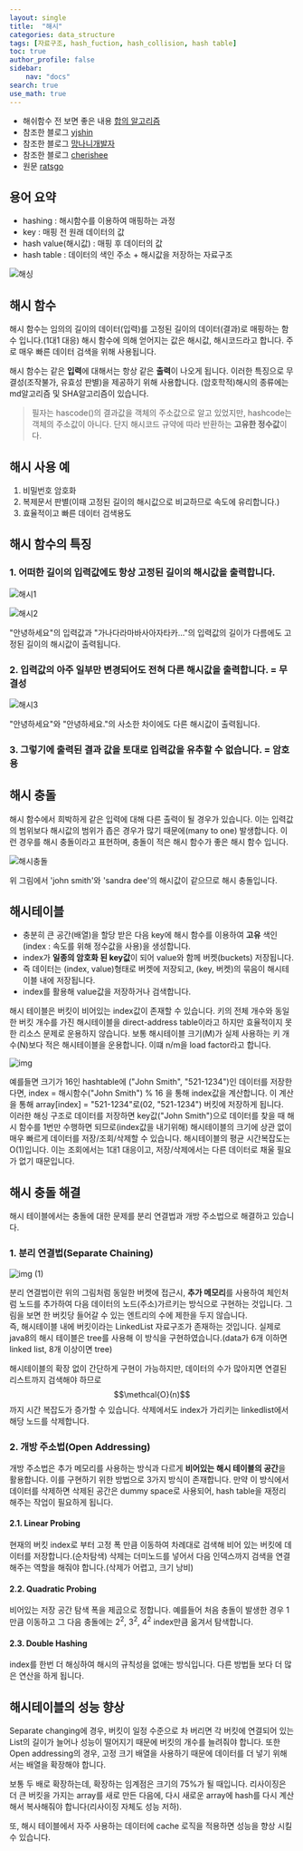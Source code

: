 ```yaml
---
layout: single
title:  "해시"
categories: data_structure
tags: [자료구조, hash_fuction, hash_collision, hash table]
toc: true
author_profile: false
sidebar:
    nav: "docs"
search: true
use_math: true
---
```


+ 해쉬함수 전 보면 좋은 내용 [합의 알고리즘](https://steemit.com/kr/@yahweh87/1-consensus-problem)
+ 참조한 블로그 [yjshin](https://yjshin.tistory.com/entry/%EC%95%94%ED%98%B8%ED%95%99-%ED%95%B4%EC%8B%9C-%ED%95%A8%EC%88%98-%EC%9E%91%EC%84%B1-%EC%A4%91)
+ 참조한 블로그 [망나니개발자](https://mangkyu.tistory.com/102)
+ 참조한 블로그 [cherishee](https://hee96-story.tistory.com/48)
+ 원문 [ratsgo](https://ratsgo.github.io/data%20structure&algorithm/2017/10/25/hash/)


## 용어 요약
+ hashing : 해시함수를 이용하여 매핑하는 과정
+ key : 매핑 전 원래 데이터의 값
+ hash value(해시값) : 매핑 후 데이터의 값
+ hash table : 데이터의 색인 주소 + 해시값을 저장하는 자료구조

![해싱](https://user-images.githubusercontent.com/78904413/159003595-6d71e6fd-dc11-4c62-91db-fbe7d4f42def.jpg)


## 해시 함수
해시 함수는 임의의 길이의 데이터(입력)를 고정된 길이의 데이터(결과)로 매핑하는 함수 입니다.(1대1 대응) 해시 함수에 의해 얻어지는 값은 해시값, 해시코드라고 합니다. 주로 매우 빠른 데이터 검색을 위해 사용됩니다.  

해시 함수는 같은 **입력**에 대해서는 항상 같은 **출력**이 나오게 됩니다. 이러한 특징으로 무결성(조작불가, 유효성 판별)을 제공하기 위해 사용합니다. (암호학적)해시의 종류에는 md알고리즘 및 SHA알고리즘이 있습니다.  

> 필자는 hascode()의 결과값을 객체의 주소값으로 알고 있었지만, hashcode는 객체의 주소값이 아니다. 단지 해시코드 규약에 따라 반환하는 **고유한 정수값**이다.

## 해시 사용 예
1. 비밀번호 암호화
2. 복제문서 판별(이때 고정된 길이의 해시값으로 비교하므로 속도에 유리합니다.)
3. 효율적이고 빠른 데이터 검색용도

## 해시 함수의 특징
### 1. 어떠한 길이의 입력값에도 항상 **고정된 길이의 해시값**을 출력합니다.
![해시1](https://user-images.githubusercontent.com/78904413/159002987-eaa08823-48cf-454f-a932-45f2c2976d9e.jpg)  

![해시2](https://user-images.githubusercontent.com/78904413/159003155-f6262d2b-d04f-453c-83ec-e9f4a6ef49a5.jpg)  

"안녕하세요"의 입력값과 "가나다라마바사아자타카..."의 입력값의 길이가 다름에도 고정된 길이의 해시값이 출력됩니다.  

### 2. 입력값의 아주 일부만 변경되어도 **전혀 다른 해시값**을 출력합니다. = 무결성
![해시3](https://user-images.githubusercontent.com/78904413/159003185-11d50a54-5415-409d-bcd8-4116b9473e8b.jpg)  

"안녕하세요"와 "안녕하세요."의 사소한 차이에도 다른 해시값이 출력됩니다.

### 3. 그렇기에 출력된 결과 값을 토대로 입력값을 **유추할 수 없습니다**. = 암호용

## 해시 충돌
해시 함수에서 희박하게 같은 입력에 대해 다른 출력이 될 경우가 있습니다. 이는 입력값의 범위보다 해시값의 범위가 좁은 경우가 많기 때문에(many to one) 발생합니다. 이런 경우를 해시 충돌이라고 표현하며, 충돌이 적은 해시 함수가 좋은 해시 함수 입니다.  

![해시충돌](https://user-images.githubusercontent.com/78904413/159003625-1b276faa-23df-43eb-86eb-26c4d709e8c5.jpg)  

위 그림에서 'john smith'와 'sandra dee'의 해시값이 같으므로 해시 충돌입니다.  

## 해시테이블
+ 충분히 큰 공간(배열)을 할당 받은 다음 key에 해시 함수를 이용하여 **고유** 색인(index : 속도를 위해 정수값을 사용)을 생성합니다.
+ index가 **일종의 암호화 된 key값**이 되어 value와 함께 버켓(buckets) 저장됩니다.
+ 즉 데이터는 (index, value)형태로 버켓에 저장되고, (key, 버켓)의 묶음이 해시테이블 내에 저장됩니다.
+ index를 활용해 value값을 저장하거나 검색합니다.

해시 테이블은 버킷이 비어있는 index값이 존재할 수 있습니다. 키의 전체 개수와 동일한 버킷 개수를 가진 해시테이블을 direct-address table이라고 하지만 효율적이지 못한 리소스 문제로 운용하지 않습니다. 보통 해시테이블 크기(M)가 실제 사용하는 키 개수(N)보다 적은 해시테이블을 운용합니다. 이떄 n/m을 load factor라고 합니다.  

![img](https://user-images.githubusercontent.com/78904413/159024806-01143b28-edad-4d5d-aada-9b08b0486b26.png)  

예를들면 크기가 16인 hashtable에 ("John Smith", "521-1234")인 데이터를 저장한다면, index = 해시함수("John Smith") % 16 을 통해 index값을 계산합니다. 이 계산을 통해 array[index] = "521-1234"로(02, "521-1234") 버킷에 저장하게 됩니다.  
이러한 해싱 구조로 데이터를 저장하면 key값("John Smith")으로 데이터를 찾을 때 해시 함수를 1번만 수행하면 되므로(index값을 내기위해) 해시테이블의 크기에 상관 없이 매우 빠르게 데이터를 저장/조회/삭제할 수 있습니다. 해시테이블의 평균 시간복잡도는 O(1)입니다. 이는 조회에서는 1대1 대응이고, 저장/삭제에서는 다른 데이터로 채울 필요가 없기 때문입니다.



## 해시 충돌 해결
해시 테이블에서는 충돌에 대한 문제를 분리 연결법과 개방 주소법으로 해결하고 있습니다.

### 1. 분리 연결법(Separate Chaining)
![img (1)](https://user-images.githubusercontent.com/78904413/159031964-cb600b72-1537-4381-8ade-40d747f5e464.png)  

분리 연결법이란 위의 그림처럼 동일한 버켓에 접근시, **추가 메모리**를 사용하여 체인처럼 노드를 추가하여 다음 데이터의 노드(주소)가르키는 방식으로 구현하는 것입니다. 그림을 보면 한 버킷당 들어갈 수 있는 엔트리의 수에 제한을 두지 않습니다.  
즉, 해시테이블 내에 버킷이라는 LinkedList 자료구조가 존재하는 것입니다. 실제로 java8의 해시 테이블은 tree를 사용해 이 방식을 구현하였습니다.(data가 6개 이하면 linked list, 8개 이상이면 tree)  

해시테이블의 확장 없이 간단하게 구현이 가능하지만, 데이터의 수가 많아지면 연결된 리스트까지 검색해야 하므로 $$\methcal{O}(n)$$까지 시간 복잡도가 증가할 수 있습니다. 삭제에서도 index가 가리키는 linkedlist에서 해당 노드를 삭제합니다.  

### 2. 개방 주소법(Open Addressing)
개방 주소법은 추가 메모리를 사용하는 방식과 다르게 **비어있는 해시 테이블의 공간**을 활용합니다. 이를 구현하기 위한 방법으로 3가지 방식이 존재합니다. 만약 이 방식에서 데이터를 삭제하면 삭제된 공간은 dummy space로 사용되어, hash table을 재정리 해주는 작업이 필요하게 됩니다.  

#### 2.1. Linear Probing
현재의 버킷 index로 부터 고정 폭 만큼 이동하여 차례대로 검색해 비어 있는 버킷에 데이터를 저장합니다.(순차탐색) 삭제는 더미노드를 넣어서 다음 인덱스까지 검색을 연결해주는 역할을 해줘야 합니다.(삭제가 어렵고, 크기 낭비)

#### 2.2. Quadratic Probing
비어있는 저장 공간 탐색 폭을 제곱으로 정합니다. 예를들어 처음 충돌이 발생한 경우 1만큼 이동하고 그 다음 충돌에는 $2^2$, $3^2$, $4^2$ index만큼 옮겨서 탐색합니다.

#### 2.3. Double Hashing
index를 한번 더 해싱하여 해시의 규칙성을 없애는 방식입니다. 다른 방법들 보다 더 많은 연산을 하게 됩니다.

## 해시테이블의 성능 향상
Separate changing에 경우, 버킷이 일정 수준으로 차 버리면 각 버킷에 연결되어 있는 List의 길이가 늘어나 성능이 떨어지기 때문에 버킷의 개수를 늘려줘야 합니다. 또한 Open addressing의 경우, 고정 크기 배열을 사용하기 때문에 데이터를 더 넣기 위해서는 배열을 확장해야 합니다.  

보통 두 배로 확장하는데, 확장하는 임계점은 크기의 75%가 될 때입니다. 리사이징은 더 큰 버킷을 가지는 array를 새로 만든 다음에, 다시 새로운 array에 hash를 다시 계산해서 복사해줘야 합니다(리사이징 자체도 성능 저하).  

또, 해시 테이블에서 자주 사용하는 데이터에 cache 로직을 적용하면 성능을 향상 시킬 수 있습니다.  
